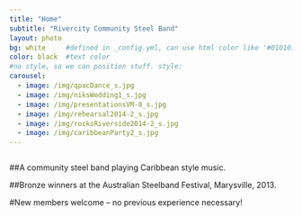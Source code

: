 ```yaml
---
title: "Home"
subtitle: "Rivercity Community Steel Band"
layout: photo
bg: white     #defined in _config.yml, can use html color like '#010101'
color: black  #text color
#no style, so we can position stuff. style: 
carousel:
  - image: /img/qpacDance_s.jpg
  - image: /img/niksWedding1_s.jpg
  - image: /img/presentationsVM-8_s.jpg
  - image: /img/rehearsal2014-2_s.jpg
  - image: /img/rocksRiverside2014-2_s.jpg
  - image: /img/caribbeanParty2_s.jpg
---
```

<div class="row">
  <div class="ten columns"></div>
  <div class="two columns">
    <div class="fb-follow" data-href="https://www.facebook.com/pages/Rivercity-Steel-Band/168384063371031?fref=ts"    data-layout="standard" data-show-faces="true"></div>
  </div>
</div>

<div class="row">
  <div class="ten columns"></div>
  <div class="two columns">
    <div class="g-ytsubscribe" data-channel="Rivercitysteel" data-layout="default" data-count="default"></div>
  </div>
</div>

<div class="container carousel center">
  <div class="flexslider">
    <ul class="slides">
        <li style="display:none">
            <img src="/img/qpacDance_s.jpg">
        </li>
        <li style="display:none">
          <img src="/img/niksWedding1_s.jpg">
        </li>
    </ul>
  </div>
</div>

##A community steel band playing Caribbean style music. 

##Bronze winners at the Australian Steelband Festival, Marysville, 2013.

#New members welcome – no previous experience necessary!
